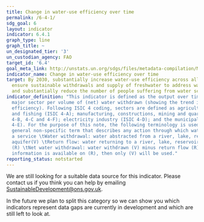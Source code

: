 ```yaml
---
title: Change in water-use efficiency over time
permalink: /6-4-1/
sdg_goal: 6
layout: indicator
indicator: 6.4.1
graph_type: line
graph_title: ~
un_designated_tier: '3'
un_custodian_agency: FAO
target_id: '6.4'
goal_meta_link: http://unstats.un.org/sdgs/files/metadata-compilation/Metadata-Goal-6.pdf
indicator_name: Change in water-use efficiency over time
target: By 2030, substantially increase water-use efficiency across all sectors and
  ensure sustainable withdrawals and supply of freshwater to address water scarcity
  and substantially reduce the number of people suffering from water scarcity.
indicator_definition: "This indicator is defined as the output over time of a given
  major sector per volume of (net) water withdrawn (showing the trend in water use
  efficiency). Following ISIC 4 coding, sectors are defined as agriculture, forestry
  and fishing (ISIC 4-A); manufacturing, constructions, mining and quarrying (ISIC
  4-B, 4-C and 4-F); electricity industry (ISIC 4-D); and the municipal sector (ISIC
  4-E). For the purpose of this note, the following terminology is used: \tWater use:
  general non-specific term that describes any action through which water provides
  a service \tWater withdrawal: water abstracted from a river, lake, reservoir or
  aquifer(V) \tReturn flow: water returning to a river, lake, reservoir or aquifer
  (R) \tNet water withdrawal: water withdrawn (V) minus return flow (R) Note: If no
  information is available on (R), then only (V) will be used."
reporting_status: notstarted
---
```


We are still looking for a suitable data source for this indicator. Please contact us if you think you can help by emailing <a href="mailto:SustainableDevelopment@ons.gov.uk">SustainableDevelopment@ons.gov.uk</a>.

In the future we plan to split this category so we can show you which indicators represent data gaps are currently in development and which are still left to look at.
